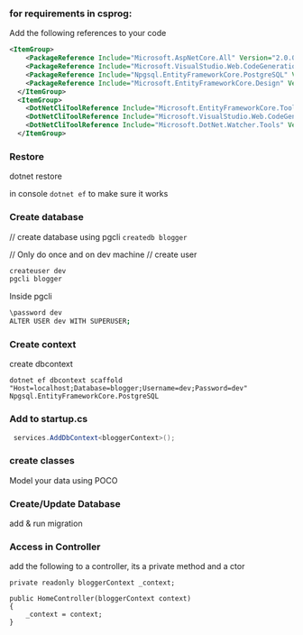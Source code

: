 ### for requirements in csprog:
Add the following references to your code

``` XML
<ItemGroup>
    <PackageReference Include="Microsoft.AspNetCore.All" Version="2.0.0" />
    <PackageReference Include="Microsoft.VisualStudio.Web.CodeGeneration.Design" Version="2.0.0" />
    <PackageReference Include="Npgsql.EntityFrameworkCore.PostgreSQL" Version="2.0.0" />
    <PackageReference Include="Microsoft.EntityFrameworkCore.Design" Version="2.0.0" PrivateAssets="All" />
  </ItemGroup>
  <ItemGroup>
    <DotNetCliToolReference Include="Microsoft.EntityFrameworkCore.Tools.DotNet" Version="2.0.0" />
    <DotNetCliToolReference Include="Microsoft.VisualStudio.Web.CodeGeneration.Tools" Version="2.0.0" />
    <DotNetCliToolReference Include="Microsoft.DotNet.Watcher.Tools" Version="1.0.0" />
  </ItemGroup>
```


### Restore
dotnet restore

in console
`dotnet ef` to make sure it works

### Create database
// create database using pgcli
`createdb blogger`

// Only do once and on dev machine
// create user 

``` bash
createuser dev
pgcli blogger
```
Inside pgcli

```bash
\password dev
ALTER USER dev WITH SUPERUSER;
```

### Create context

create dbcontext
```
dotnet ef dbcontext scaffold "Host=localhost;Database=blogger;Username=dev;Password=dev" Npgsql.EntityFrameworkCore.PostgreSQL
```

### Add to startup.cs

``` c#
 services.AddDbContext<bloggerContext>();
```


### create classes
Model your data using POCO


### Create/Update Database
add & run migration


### Access in Controller
add the following to a controller, its a private method and a ctor

```
private readonly bloggerContext _context;

public HomeController(bloggerContext context)
{
    _context = context;
}

```